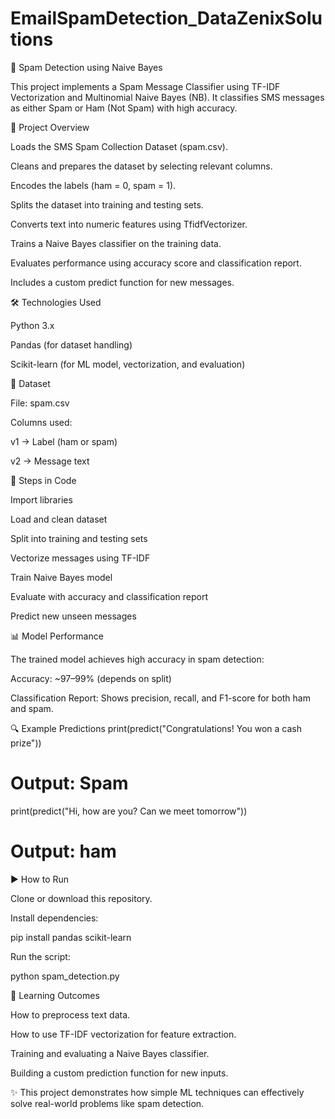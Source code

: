 # EmailSpamDetection_DataZenixSolutions
📧 Spam Detection using Naive Bayes

This project implements a Spam Message Classifier using TF-IDF Vectorization and Multinomial Naive Bayes (NB).
It classifies SMS messages as either Spam or Ham (Not Spam) with high accuracy.

🚀 Project Overview

Loads the SMS Spam Collection Dataset (spam.csv).

Cleans and prepares the dataset by selecting relevant columns.

Encodes the labels (ham = 0, spam = 1).

Splits the dataset into training and testing sets.

Converts text into numeric features using TfidfVectorizer.

Trains a Naive Bayes classifier on the training data.

Evaluates performance using accuracy score and classification report.

Includes a custom predict function for new messages.

🛠️ Technologies Used

Python 3.x

Pandas (for dataset handling)

Scikit-learn (for ML model, vectorization, and evaluation)

📂 Dataset

File: spam.csv

Columns used:

v1 → Label (ham or spam)

v2 → Message text

📌 Steps in Code

Import libraries

Load and clean dataset

Split into training and testing sets

Vectorize messages using TF-IDF

Train Naive Bayes model

Evaluate with accuracy and classification report

Predict new unseen messages

📊 Model Performance

The trained model achieves high accuracy in spam detection:

Accuracy: ~97–99% (depends on split)

Classification Report: Shows precision, recall, and F1-score for both ham and spam.

🔍 Example Predictions
print(predict("Congratulations! You won a cash prize"))
# Output: Spam

print(predict("Hi, how are you? Can we meet tomorrow"))
# Output: ham

▶️ How to Run

Clone or download this repository.

Install dependencies:

pip install pandas scikit-learn


Run the script:

python spam_detection.py

📌 Learning Outcomes

How to preprocess text data.

How to use TF-IDF vectorization for feature extraction.

Training and evaluating a Naive Bayes classifier.

Building a custom prediction function for new inputs.

✨ This project demonstrates how simple ML techniques can effectively solve real-world problems like spam detection.
